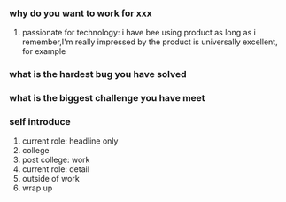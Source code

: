 ### why do you want to work for xxx
1. passionate for technology: 
    i have bee using product as long as i remember,I'm really impressed by the product
    is universally excellent, for example
### what is the hardest bug you have solved

### what is the biggest challenge you have meet

### self introduce
1. current role: headline only
2. college
3. post college: work
4. current role: detail
5. outside of work
6. wrap up
 
